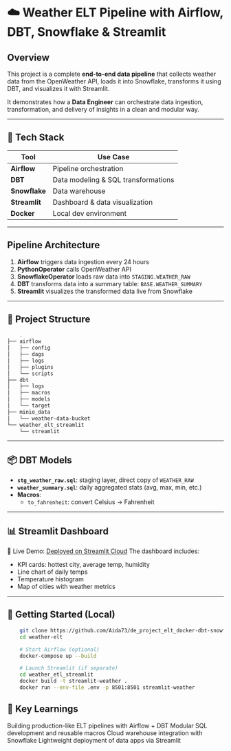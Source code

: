 # ☁️ Weather ELT Pipeline with Airflow, DBT, Snowflake & Streamlit

## Overview

This project is a complete **end-to-end data pipeline** that collects weather data from the OpenWeather API, loads it into Snowflake, transforms it using DBT, and visualizes it with Streamlit.

It demonstrates how a **Data Engineer** can orchestrate data ingestion, transformation, and delivery of insights in a clean and modular way.

---

## 🔧 Tech Stack

| Tool         | Use Case                            |
|--------------|-------------------------------------|
| **Airflow**  | Pipeline orchestration              |
| **DBT**      | Data modeling & SQL transformations |
| **Snowflake**| Data warehouse                      |
| **Streamlit**| Dashboard & data visualization      |
| **Docker**   | Local dev environment               |

---

## Pipeline Architecture

1. **Airflow** triggers data ingestion every 24 hours
2. **PythonOperator** calls OpenWeather API
3. **SnowflakeOperator** loads raw data into `STAGING.WEATHER_RAW`
4. **DBT** transforms data into a summary table: `BASE.WEATHER_SUMMARY`
5. **Streamlit** visualizes the transformed data live from Snowflake

---

## 📂 Project Structure

```bash
    .
├── airflow
│   ├── config
│   ├── dags
│   ├── logs
│   ├── plugins
│   └── scripts
├── dbt
│   ├── logs
│   ├── macros
│   ├── models
│   └── target
├── minio_data
│   └── weather-data-bucket
└── weather_elt_streamlit
    └── streamlit
```

---

## 📦 DBT Models

- **`stg_weather_raw.sql`**: staging layer, direct copy of `WEATHER_RAW`
- **`weather_summary.sql`**: daily aggregated stats (avg, max, min, etc.)
- **Macros**:
  - `to_fahrenheit`: convert Celsius → Fahrenheit

---

## 📊 Streamlit Dashboard

🔗 Live Demo: [Deployed on Streamlit Cloud](https://deprojecteltdocker-dbt-app-mas27v2zwyyynk9jyry2nj.streamlit.app)
The dashboard includes:
- KPI cards: hottest city, average temp, humidity
- Line chart of daily temps
- Temperature histogram
- Map of cities with weather metrics

---

## 🚀 Getting Started (Local)

```bash
    git clone https://github.com/Aida73/de_project_elt_docker-dbt-snowflake.git
    cd weather-elt

    # Start Airflow (optional)
    docker-compose up --build

    # Launch Streamlit (if separate)
    cd weather_etl_streamlit
    docker build -t streamlit-weather .
    docker run --env-file .env -p 8501:8501 streamlit-weather
```

## 📌 Key Learnings

Building production-like ELT pipelines with Airflow + DBT
Modular SQL development and reusable macros
Cloud warehouse integration with Snowflake
Lightweight deployment of data apps via Streamlit
